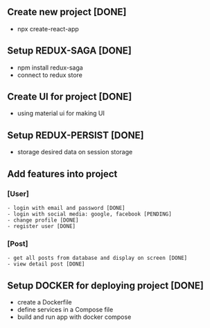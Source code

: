 ## Create new project [DONE]
- npx create-react-app

## Setup REDUX-SAGA [DONE]
- npm install redux-saga
- connect to redux store

## Create UI for project [DONE]
- using material ui for making UI

## Setup REDUX-PERSIST [DONE]
- storage desired data on session storage

## Add features into project
  ### [User]
    - login with email and password [DONE]
    - login with social media: google, facebook [PENDING]
    - change profile [DONE]
    - register user [DONE]
  ### [Post]
    - get all posts from database and display on screen [DONE]
    - view detail post [DONE]

## Setup DOCKER for deploying project [DONE]
- create a Dockerfile
- define services in a Compose file
- build and run app with docker compose